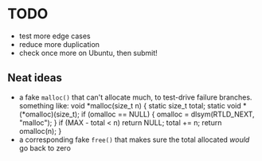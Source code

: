 # TODO

- test more edge cases
- reduce more duplication
- check once more on Ubuntu, then submit!

## Neat ideas

- a fake `malloc()` that can't allocate much, to test-drive failure branches.
  something like:
      void *malloc(size_t n) {
        static size_t total;
        static void *(*omalloc)(size_t);
        if (omalloc == NULL) {
          omalloc = dlsym(RTLD_NEXT, "malloc");
        }
        if (MAX - total < n)
          return NULL;
        total += n; return omalloc(n);
      }
- a corresponding fake `free()` that makes sure the total allocated
  _would_ go back to zero

